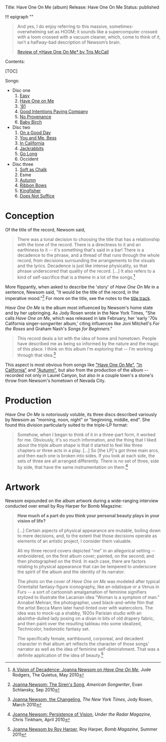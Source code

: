Title: Have One On Me (album) 
Release: Have One On Me
Status: published

!!! epigraph ""
 > And yes, I do enjoy referring to this massive, sometimes-overwhelming set as HOOM; 
 > it sounds like a supercomputer crossed with a loom crossed with a vacuum cleaner, 
 > which, come to think of it, isn’t a halfway-bad description of Newsom’s brain.
 > <footer><a href=http://www.nj.com/entertainment/music/index.ssf/2010/06/joanna_newsom_--_have_one_on_m.html>Review of *Have One On Me* by Tris McCall</a></footer>

Contents:

[TOC]

Songs:

 + Disc one
     1. [Easy]({filename}one/easy.md)
     2. [Have One on Me]({filename}one/haveoneonme.md)
     3. ['81]({filename}one/eightyone.md)
     4. [Good Intentions Paving Company]({filename}one/goodintentionspavingcompany.md)
     5. [No Provenance]({filename}one/noprovenance.md)
     6. [Baby Birch]({filename}one/babybirch.md)
 + Disc two
     1. [On a Good Day]({filename}two/onagoodday.md)
     2. [You and Me, Bess]({filename}two/youandmebess.md)
     3. [In California]({filename}two/incalifornia.md)
     4. [Jackrabbits]({filename}two/jackrabbits.md)
     5. [Go Long]({filename}two/golong.md)
     6. Occident
 + Disc three
     1. [Soft as Chalk]({filename}three/softaschalk.md)
     2. Esme
     3. [Autumn]({filename}three/autumn.md)
     4. [Ribbon Bows]({filename}three/ribbonbows.md)
     5. [Kingfisher]({filename}three/kingfisher.md)
     6. [Does Not Suffice]({filename}three/doesnotsuffice.md)

# Conception #

Of the title of the record, Newsom said,

> There was a tonal decision to choosing the title that has a relationship with the tone of the record. There is a directness to it and an earthiness to it -- it's something that's said in a bar! There is a decadence to the phrase, and a thread of that runs through the whole record, from decisions surrounding the arrangements to the visuals and the lyrics. Decadence is just like intense physicality, so that phrase underscored that quality of the record. [...] It also refers to a kind of self-sacrifice that is a theme in a lot of the songs.[^quietus]

More flippantly, when asked to describe the 'story' of *Have One On Me* in a sentence, Newsom said, "It would be the title of the record, in the imperative mood."[^amsong] For more on the title, see the notes to the [title track]({filename}one/haveoneonme.md).

*Have One On Me* is the album most influenced by Newsom's home state and by her upbringing. As Jody Rosen wrote in the New York Times, "She calls *Have One on Me*, which was released in late February, her 'early '70s California singer-songwriter album,' citing influences like Joni Mitchell's *For the Roses* and Graham Nash's *Songs for Beginners*."

> This record deals a lot with the idea of home and hometown. People have described me as being so informed by the nature and the magic of this place. I think on this album I'm exploring that -- I'm working through that idea.[^nyt]

This aspect is most obvious from songs like
["Have One On Me"]({filename}one/haveoneonme.md), 
["In California"]({filename}two/incalifornia.md) 
and ["Autumn"]({filename}three/autumn.md), 
but also from the production of the album -- recorded not only in Laurel Canyon, but also in a couple town's a stone's throw from Newsom's hometown of Nevada City.

[^quietus]: [A Vision of Decadence: Joanna Newsom on *Have One On Me*](http://thequietus.com/articles/04232-joanna-newsom-have-one-on-me-interview), Jude Rodgers, The Quietus, May 2010

[^amsong]: [Joanna Newsom: The Siren's Song](http://americansongwriter.com/2010/09/joanna-newsom-the-sirens-song/), *American Songwriter*, Evan Schlansky, Sep 2010

# Production #

*Have One On Me* is notoriously voluble, its three discs described variously by Newsom as "morning, noon, night" or "beginning, middle, end". She found this division particularly suited to the triple-LP format:

> Somehow, when I began to think of it in a three-part form, it worked for me. Obviously, it's so much information, and the thing that I liked about the triple album shape is that it started to feel like three chapters or three acts in a play. [...] So [the LP]'s got three main arcs, and then each one is broken into sides. If you look at each side, the sets of three are all arranged differently. There is no set of three, side by side, that have the same instrumentation on them.[^utrad]

[^nyt]: [Joanna Newsom, the Changeling](http://www.nytimes.com/2010/03/07/magazine/07Newsom-t.html?pagewanted=all), *The New York Times*, Jody Rosen, March 2010

[^utrad]: [Joanna Newsom: Persistence of Vision](http://www.undertheradarmag.com/interviews/joanna_newsom/), *Under the Radar Magazine*, Chris Tinkham, April 2010

# Artwork #

Newsom expounded on the album artwork during a wide-ranging interview conducted over email by Roy Harper for Bomb Magazine:

> **How much of a part do you think your personal beauty plays in your vision of life?**
>
> [...] Certain aspects of physical appearance are mutable, boiling down to mere decisions, and, to the extent that those decisions operate as elements of an artistic project, I consider them valuable.
> 
> All my three record covers depicted "me" in an allegorical setting -- embroidered, on the first album cover; painted, on the second; and then photographed on the third. In each case, there are factors relating to physical appearance that can be tempered to underscore the spirit of the album and the identity of its narrator.
> 
> The photo on the cover of *Have One on Me* was modeled after typical Orientalist fantasy-figure iconography, like an odalisque or a Venus in Furs -- a sort of cartoonish amalgamation of feminine signifiers stylized to illustrate the Lacanian idea "Woman is a symptom of man." Annabel Mehran, the photographer, used black-and-white film that the artist Becca Mann later hand-tinted over with watercolors. The idea was to mock-up a shabby, 1920s Parisian studio with an absinthe-dulled lady posing on a divan in bits of old drapery fabric, and then paint over the resulting tableau into some idealized, Technicolor, hedonistic fantasy set.
> 
> The specifically female, earthbound, corporeal, and decadent character in that album art reflects the character of those songs' narrator as well as the idea of feminine self-diminishment. That was a definite application of the idea of beauty.[^bomb]

[^bomb]: [Joanna Newsom by Roy Harper](http://bombmagazine.org/article/5106/joanna-newsom), Roy Harper, *Bomb Magazine*, Summer 2011